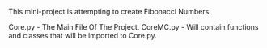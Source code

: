 This mini-project is attempting to create Fibonacci Numbers.

Core.py - The Main File Of The Project.
CoreMC.py - Will contain functions and classes that will be imported to Core.py.

